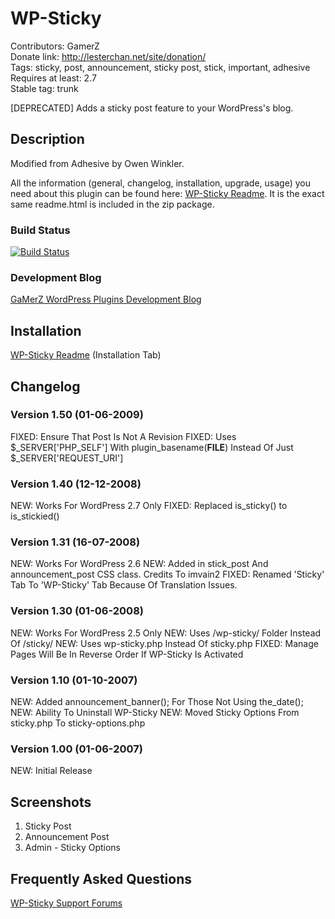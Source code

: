 # WP-Sticky
Contributors: GamerZ  
Donate link: http://lesterchan.net/site/donation/  
Tags: sticky, post, announcement, sticky post, stick, important, adhesive  
Requires at least: 2.7  
Stable tag: trunk  

[DEPRECATED] Adds a sticky post feature to your WordPress's blog.

## Description
Modified from Adhesive by Owen Winkler.

All the information (general, changelog, installation, upgrade, usage) you need about this plugin can be found here: [WP-Sticky Readme](http://lesterchan.net/wordpress/readme/wp-sticky.html "WP-Sticky Readme").
It is the exact same readme.html is included in the zip package.

### Build Status
[![Build Status](https://travis-ci.org/lesterchan/wp-sticky.svg?branch=master)](https://travis-ci.org/lesterchan/wp-sticky)

### Development Blog
[GaMerZ WordPress Plugins Development Blog](http://lesterchan.net/wordpress/ "GaMerZ WordPress Plugins Development Blog")

## Installation
[WP-Sticky Readme](http://lesterchan.net/wordpress/readme/wp-sticky.html "WP-Sticky Readme") (Installation Tab)

## Changelog
### Version 1.50 (01-06-2009)
FIXED: Ensure That Post Is Not A Revision
FIXED: Uses $_SERVER['PHP_SELF'] With plugin_basename(__FILE__) Instead Of Just $_SERVER['REQUEST_URI']

### Version 1.40 (12-12-2008)
NEW: Works For WordPress 2.7 Only
FIXED: Replaced is_sticky() to is_stickied()

### Version 1.31 (16-07-2008)
NEW: Works For WordPress 2.6
NEW: Added in stick_post And announcement_post CSS class. Credits To imvain2
FIXED: Renamed 'Sticky' Tab To 'WP-Sticky' Tab Because Of Translation Issues.

### Version 1.30 (01-06-2008)
NEW: Works For WordPress 2.5 Only
NEW: Uses /wp-sticky/ Folder Instead Of /sticky/
NEW: Uses wp-sticky.php Instead Of sticky.php
FIXED: Manage Pages Will Be In Reverse Order If WP-Sticky Is Activated

### Version 1.10 (01-10-2007)
NEW: Added announcement_banner(); For Those Not Using the_date();
NEW: Ability To Uninstall WP-Sticky
NEW: Moved Sticky Options From sticky.php To sticky-options.php

### Version 1.00 (01-06-2007)
NEW: Initial Release

## Screenshots
1. Sticky Post
2. Announcement Post
3. Admin - Sticky Options

## Frequently Asked Questions
[WP-Sticky Support Forums](http://forums.lesterchan.net/index.php?board=26.0 "WP-Sticky Support Forums")
